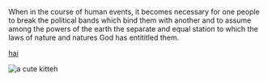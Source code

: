 When in the course of human events, it becomes necessary for one people to break the political bands which bind them with another and to assume among the powers of the earth the separate and equal station to which the laws of nature and natures God has entititled them.

[hai](haldo)

![a cute kitteh]({{site.baseurl}}/kitten.jpg)
